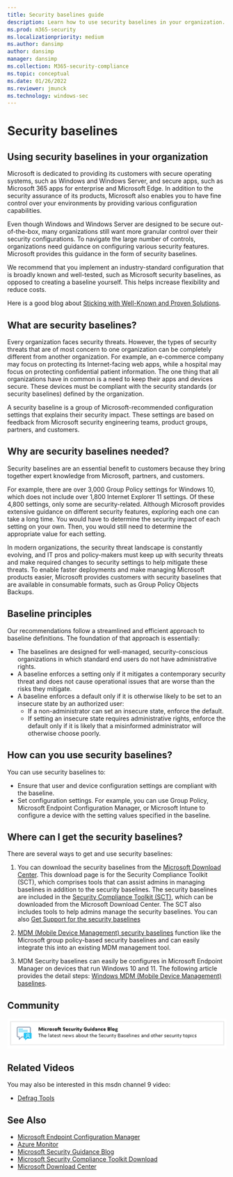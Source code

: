 ```yaml
---
title: Security baselines guide
description: Learn how to use security baselines in your organization.
ms.prod: m365-security
ms.localizationpriority: medium
ms.author: dansimp
author: dansimp
manager: dansimp
ms.collection: M365-security-compliance
ms.topic: conceptual
ms.date: 01/26/2022
ms.reviewer: jmunck
ms.technology: windows-sec
---
```


# Security baselines


## Using security baselines in your organization 

Microsoft is dedicated to providing its customers with secure operating systems, such as Windows and Windows Server, and secure apps, such as Microsoft 365 apps for enterprise and Microsoft Edge. In addition to the security assurance of its products, Microsoft also enables you to have fine control over your environments by providing various configuration capabilities. 

Even though Windows and Windows Server are designed to be secure out-of-the-box, many organizations still want more granular control over their security configurations. To navigate the large number of controls, organizations need guidance on configuring various security features. Microsoft provides this guidance in the form of security baselines.

We recommend that you implement an industry-standard configuration that is broadly known and well-tested, such as Microsoft security baselines, as opposed to creating a baseline yourself. This helps increase flexibility and reduce costs. 

Here is a good blog about [Sticking with Well-Known and Proven Solutions](/archive/blogs/fdcc/sticking-with-well-known-and-proven-solutions).

## What are security baselines? 

Every organization faces security threats. However, the types of security threats that are of most concern to one organization can be completely different from another organization. For example, an e-commerce company may focus on protecting its Internet-facing web apps, while a hospital may focus on protecting confidential patient information. The one thing that all organizations have in common is a need to keep their apps and devices secure. These devices must be compliant with the security standards (or security baselines) defined by the organization. 

A security baseline is a group of Microsoft-recommended configuration settings that explains their security impact. These settings are based on feedback from Microsoft security engineering teams, product groups, partners, and customers. 

## Why are security baselines needed? 

Security baselines are an essential benefit to customers because they bring together expert knowledge from Microsoft, partners, and customers. 

For example, there are over 3,000 Group Policy settings for Windows 10, which does not include over 1,800 Internet Explorer 11 settings. Of these 4,800 settings, only some are security-related. Although Microsoft provides extensive guidance on different security features, exploring each one can take a long time. You would have to determine the security impact of each setting on your own. Then, you would still need to determine  the appropriate value for each setting. 

In modern organizations, the security threat landscape is constantly evolving, and IT pros and policy-makers must keep up with security threats and make required changes to security settings to help mitigate these threats. To enable faster deployments and make managing Microsoft products easier, Microsoft provides customers with security baselines that are available in consumable formats, such as Group Policy Objects Backups.

## Baseline principles
Our recommendations follow a streamlined and efficient approach to baseline definitions. The foundation of that approach is essentially:
-   The baselines are designed for well-managed, security-conscious organizations in which standard end users do not have administrative rights.
-   A baseline enforces a setting only if it mitigates a contemporary security threat and does not cause operational issues that are worse than the risks they mitigate.
-   A baseline enforces a default only if it is otherwise likely to be set to an insecure state by an authorized user:
    -   If a non-administrator can set an insecure state, enforce the default.
    -   If setting an insecure state requires administrative rights, enforce the default only if it is likely that a misinformed administrator will otherwise choose poorly.

## How can you use security baselines? 

You can use security baselines to: 
-   Ensure that user and device configuration settings are compliant with the baseline. 
-   Set configuration settings. For example, you can use Group Policy, Microsoft Endpoint Configuration Manager, or Microsoft Intune to configure a device with the setting values specified in the baseline. 

## Where can I get the security baselines? 

There are several ways to get and use security baselines:

1. You can download the security baselines from the [Microsoft Download Center](https://www.microsoft.com/download/details.aspx?id=55319). This download page is for the Security Compliance Toolkit (SCT), which comprises tools that can assist admins in managing  baselines in addition to the security baselines. The security baselines are included in the [Security Compliance Toolkit (SCT)](security-compliance-toolkit-10.md), which can be downloaded from the Microsoft Download Center. The SCT also includes tools to help admins manage the security baselines. You can also [Get Support for the security baselines](get-support-for-security-baselines.md) 

2. [MDM (Mobile Device Management) security baselines](/windows/client-management/mdm/#mdm-security-baseline) function like the Microsoft group policy-based security baselines and can easily integrate this into an existing MDM management tool. 

3. MDM Security baselines can easily be configures in Microsoft Endpoint Manager on devices that run Windows 10 and 11. The following article provides the detail steps: [Windows MDM (Mobile Device Management) baselines](/mem/intune/protect/security-baseline-settings-mdm-all).

## Community

[![Microsoft Security Guidance Blog.](./../images/community.png)](https://techcommunity.microsoft.com/t5/microsoft-security-baselines/bg-p/Microsoft-Security-Baselines)

## Related Videos

You may also be interested in this msdn channel 9 video: 
-   [Defrag Tools](https://channel9.msdn.com/Shows/Defrag-Tools/Defrag-Tools-174-Security-Baseline-Policy-Analyzer-and-LGPO)

## See Also

-   [Microsoft Endpoint Configuration Manager](/configmgr/)
-   [Azure Monitor](/azure/azure-monitor/)
-   [Microsoft Security Guidance Blog](/archive/blogs/secguide/)
-   [Microsoft Security Compliance Toolkit Download](https://www.microsoft.com/download/details.aspx?id=55319)
-   [Microsoft Download Center](https://www.microsoft.com/download/details.aspx?id=55319)
